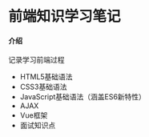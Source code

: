 # 前端知识学习笔记

#### 介绍
记录学习前端过程

- HTML5基础语法
- CSS3基础语法
- JavaScript基础语法（涵盖ES6新特性）
- AJAX
- Vue框架
- 面试知识点



